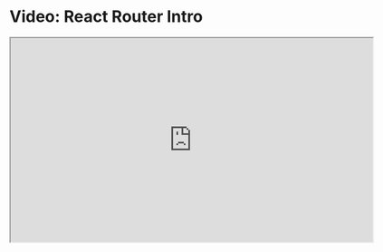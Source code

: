 # Video: React Router Intro

<iframe src="https://scrimba.com/scrim/cywvvyuL?pl=pXZKQAB" width="640" height="360" allowfullscreen="allowfullscreen" allow="autoplay; fullscreen; picture-in-picture"></iframe>
